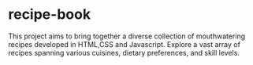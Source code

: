 # recipe-book
This project aims to bring together a diverse collection of mouthwatering recipes  developed in HTML,CSS and Javascript. Explore a vast array of recipes spanning various cuisines, dietary preferences, and skill levels.
